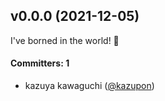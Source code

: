 ## v0.0.0 (2021-12-05)

I've borned in the world! 🎉

#### Committers: 1
- kazuya kawaguchi ([@kazupon](https://github.com/kazupon))
